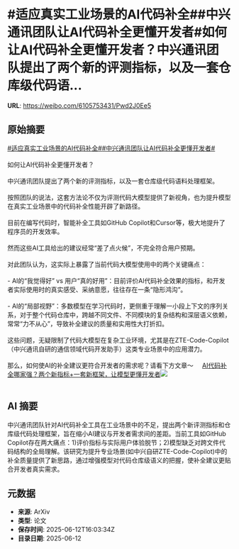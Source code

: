 # #适应真实工业场景的AI代码补全##中兴通讯团队让AI代码补全更懂开发者#如何让AI代码补全更懂开发者？中兴通讯团队提出了两个新的评测指标，以及一套仓库级代码语...

**URL**: https://weibo.com/6105753431/Pwd2J0Ee5

## 原始摘要

<a href="https://m.weibo.cn/search?containerid=231522type%3D1%26t%3D10%26q%3D%23%E9%80%82%E5%BA%94%E7%9C%9F%E5%AE%9E%E5%B7%A5%E4%B8%9A%E5%9C%BA%E6%99%AF%E7%9A%84AI%E4%BB%A3%E7%A0%81%E8%A1%A5%E5%85%A8%23&amp;extparam=%23%E9%80%82%E5%BA%94%E7%9C%9F%E5%AE%9E%E5%B7%A5%E4%B8%9A%E5%9C%BA%E6%99%AF%E7%9A%84AI%E4%BB%A3%E7%A0%81%E8%A1%A5%E5%85%A8%23" data-hide=""><span class="surl-text">#适应真实工业场景的AI代码补全#</span></a><a href="https://m.weibo.cn/search?containerid=231522type%3D1%26t%3D10%26q%3D%23%E4%B8%AD%E5%85%B4%E9%80%9A%E8%AE%AF%E5%9B%A2%E9%98%9F%E8%AE%A9AI%E4%BB%A3%E7%A0%81%E8%A1%A5%E5%85%A8%E6%9B%B4%E6%87%82%E5%BC%80%E5%8F%91%E8%80%85%23&amp;extparam=%23%E4%B8%AD%E5%85%B4%E9%80%9A%E8%AE%AF%E5%9B%A2%E9%98%9F%E8%AE%A9AI%E4%BB%A3%E7%A0%81%E8%A1%A5%E5%85%A8%E6%9B%B4%E6%87%82%E5%BC%80%E5%8F%91%E8%80%85%23" data-hide=""><span class="surl-text">#中兴通讯团队让AI代码补全更懂开发者#</span></a><br><br>如何让AI代码补全更懂开发者？<br><br>中兴通讯团队提出了两个新的评测指标，以及一套仓库级代码语料处理框架。<br><br>按照团队的说法，这套方法论不仅为评测代码大模型提供了新视角，也为提升模型在真实工业场景中的代码补全性能开辟了新路径。<br><br>目前在编写代码时，智能补全工具如GitHub Copilot和Cursor等，极大地提升了程序员的开发效率。<br><br>然而这些AI工具给出的建议经常“差了点火候”，不完全符合用户预期。<br><br>对此团队认为，这实际上暴露了当前代码大模型使用中的两个关键痛点：<br><br>- AI的“我觉得好” vs 用户“真的好用”：目前评价AI代码补全效果的指标，和开发者实际使用时的真实感受、采纳意愿，往往存在一条“隐形鸿沟”。<br><br>- AI的“局部视野”：多数模型在学习代码时，更侧重于理解一小段上下文的序列关系，对于整个代码仓库中，跨越不同文件、不同模块的复杂结构和深层语义依赖，常常“力不从心”，导致补全建议的质量和实用性大打折扣。<br><br>这些问题，无疑限制了代码大模型在复杂工业环境，尤其是在ZTE-Code-Copilot（中兴通讯自研的通信领域代码开发助手）这类专业场景中的应用潜力。<br><br>那么，如何使AI的补全建议更符合开发者的需求呢？请看下方文章～ <a href="https://weibo.com/ttarticle/p/show?id=2309405176766368186669" data-hide=""><span class="url-icon"><img style="width: 1rem;height: 1rem" src="https://h5.sinaimg.cn/upload/2015/09/25/3/timeline_card_small_article_default.png" referrerpolicy="no-referrer"></span><span class="surl-text">AI代码补全哪家强？两个新指标+一套新框架，让模型更懂开发者</span></a><img style="" src="https://tvax2.sinaimg.cn/large/006Fd7o3gy1i2cnc2pd6ej30ks0bptal.jpg" referrerpolicy="no-referrer"><br><br>

## AI 摘要

中兴通讯团队针对AI代码补全工具在工业场景中的不足，提出两个新评测指标和仓库级代码处理框架，旨在缩小AI建议与开发者需求间的差距。当前工具如GitHub Copilot存在两大痛点：1)评价指标与实际用户体验脱节；2)模型缺乏对跨文件代码结构的全局理解。该研究为提升专业场景(如中兴自研ZTE-Code-Copilot)中的补全质量提供了新思路，通过增强模型对代码仓库级语义的把握，使补全建议更贴合开发者真实需求。

## 元数据

- **来源**: ArXiv
- **类型**: 论文
- **保存时间**: 2025-06-12T16:03:34Z
- **目录日期**: 2025-06-12
